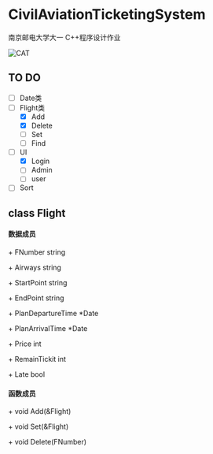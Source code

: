 # CivilAviationTicketingSystem

南京邮电大学大一 C++程序设计作业

![CAT](https://i.loli.net/2021/04/12/ecmFQEv29pq5iKj.png)

## TO DO

- [ ] Date类
- [ ] Flight类
  - [x] Add
  - [x] Delete
  - [ ] Set
  - [ ] Find
- [ ] UI
  - [x] Login
  - [ ] Admin
  - [ ] user
- [ ] Sort

## class Flight

#### 数据成员 

\+ FNumber string

\+ Airways string

\+ StartPoint string

\+ EndPoint string

\+ PlanDepartureTime *Date

\+ PlanArrivalTime *Date

\+ Price int

\+ RemainTickit int

\+ Late bool

#### 函数成员

\+ void Add(&Flight)

\+ void Set(&Flight)

\+ void Delete(FNumber)



